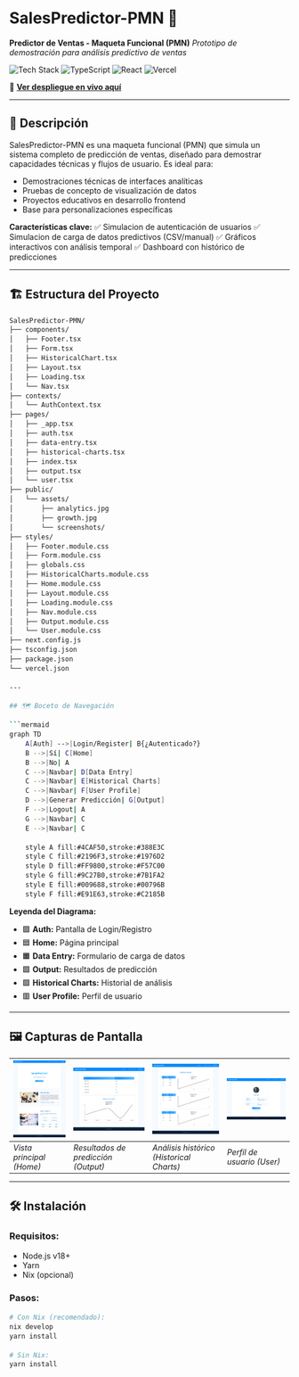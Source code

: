 # SalesPredictor-PMN 🚀

**Predictor de Ventas - Maqueta Funcional (PMN)**
*Prototipo de demostración para análisis predictivo de ventas*

![Tech Stack](https://img.shields.io/badge/Next.js-14.2.3-black?style=flat&logo=next.js)
![TypeScript](https://img.shields.io/badge/TypeScript-5.0.4-blue?style=flat&logo=typescript)
![React](https://img.shields.io/badge/React-18.2.0-blue?style=flat&logo=react)
![Vercel](https://img.shields.io/badge/Vercel-Deployed-black?style=flat&logo=vercel)

🔗 **[Ver despliegue en vivo aquí](https://sales-predictor-86tcd1ndb-sintaxis-projects.vercel.app/)**

---

## 📌 Descripción

SalesPredictor-PMN es una maqueta funcional (PMN) que simula un sistema completo de predicción de ventas, diseñado para demostrar capacidades técnicas y flujos de usuario. Es ideal para:

- Demostraciones técnicas de interfaces analíticas
- Pruebas de concepto de visualización de datos
- Proyectos educativos en desarrollo frontend
- Base para personalizaciones específicas

**Características clave:**
✅ Simulacion de autenticación de usuarios
✅ Simulacion de carga de datos predictivos (CSV/manual)
✅ Gráficos interactivos con análisis temporal
✅ Dashboard con histórico de predicciones

---

## 🏗️ Estructura del Proyecto

```bash
SalesPredictor-PMN/
├── components/
│   ├── Footer.tsx
│   ├── Form.tsx
│   ├── HistoricalChart.tsx
│   ├── Layout.tsx
│   ├── Loading.tsx
│   └── Nav.tsx
├── contexts/
│   └── AuthContext.tsx
├── pages/
│   ├── _app.tsx
│   ├── auth.tsx
│   ├── data-entry.tsx
│   ├── historical-charts.tsx
│   ├── index.tsx
│   ├── output.tsx
│   └── user.tsx
├── public/
│   └── assets/
│       ├── analytics.jpg
│       ├── growth.jpg
│       └── screenshots/
├── styles/
│   ├── Footer.module.css
│   ├── Form.module.css
│   ├── globals.css
│   ├── HistoricalCharts.module.css
│   ├── Home.module.css
│   ├── Layout.module.css
│   ├── Loading.module.css
│   ├── Nav.module.css
│   ├── Output.module.css
│   └── User.module.css
├── next.config.js
├── tsconfig.json
├── package.json
└── vercel.json

---

## 🗺️ Boceto de Navegación

```mermaid
graph TD
    A[Auth] -->|Login/Register| B{¿Autenticado?}
    B -->|Sí| C[Home]
    B -->|No| A
    C -->|Navbar| D[Data Entry]
    C -->|Navbar| E[Historical Charts]
    C -->|Navbar| F[User Profile]
    D -->|Generar Predicción| G[Output]
    F -->|Logout| A
    G -->|Navbar| C
    E -->|Navbar| C

    style A fill:#4CAF50,stroke:#388E3C
    style C fill:#2196F3,stroke:#1976D2
    style D fill:#FF9800,stroke:#F57C00
    style G fill:#9C27B0,stroke:#7B1FA2
    style E fill:#009688,stroke:#00796B
    style F fill:#E91E63,stroke:#C2185B
```

**Leyenda del Diagrama:**
- 🟩 **Auth:** Pantalla de Login/Registro
- 🟦 **Home:** Página principal
- 🟧 **Data Entry:** Formulario de carga de datos
- 🟪 **Output:** Resultados de predicción
- 🟩 **Historical Charts:** Historial de análisis
- 🟥 **User Profile:** Perfil de usuario
---

## 🖼️ Capturas de Pantalla

| ![Home](./public/assets/screenshots/home.png) | ![Output](./public/assets/screenshots/output.png) | ![Historical Charts](./public/assets/screenshots/historicalcharts.png) | ![User](./public/assets/screenshots/user.png) |
|-----------------------------------------|--------------------------------------------|---------------------------------------------------------------|----------------------------------------|
| *Vista principal (Home)*                | *Resultados de predicción (Output)*        | *Análisis histórico (Historical Charts)*                      | *Perfil de usuario (User)*             |

---

## 🛠️ Instalación

### Requisitos:
- Node.js v18+
- Yarn
- Nix (opcional)

### Pasos:
```bash
# Con Nix (recomendado):
nix develop
yarn install

# Sin Nix:
yarn install
